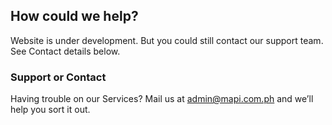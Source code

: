 ## How could we help?

Website is under development. But you could still contact our support team. See Contact details below.

### Support or Contact

Having trouble on our Services? Mail us at [admin@mapi.com.ph](mailto:admin@mapi.com.ph) and we’ll help you sort it out.
